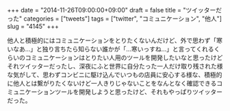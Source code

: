 +++
date = "2014-11-26T09:00:00+09:00"
draft = false
title = "ツイッターだった"
categories = ["tweets"]
tags = ["twitter", "コミュニケーション", "他人"]
slug = "4145"
+++

他人と積極的にはコミュニケーションをとりたくないんだけど、外で思わず「寒いなあ…」と独り言ちたら知らない誰かが「…寒いっすね…」と言ってくれるくらいのコミュニケーションはとりたい人用のツールを開発したいなと思ったけどそれツイッターだったし、深夜にふと世界に自分たった一人だけ取り残された様な気がして、思わずコンビニに駆け込んでいつもの店員に安心する様な、積極的に他人とは繋がりたくないけど一人きりじゃないことをなんとなく確認できるコミュニケーションツールを開発しようと思ったけど、それもやっぱりツイッターだった。
